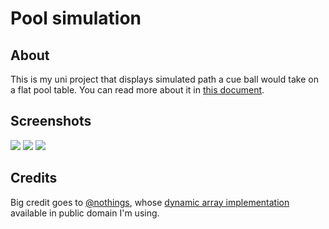 # Pool simulation

## About

This is my uni project that displays simulated path a cue ball would take on a flat pool table. 
You can read more about it in [this document](https://github.com/schmaldeo/uni-project/blob/master/documentation.pdf).

## Screenshots

![](https://i.imgur.com/DYPdT4V.png)
![](https://i.imgur.com/NZFBF7O.png)
![](https://i.imgur.com/fQPp3iv.png)

## Credits

Big credit goes to [@nothings](https://github.com/nothings), whose 
[dynamic array implementation](https://github.com/nothings/stb/blob/master/stb_ds.h) available in public domain I'm using.